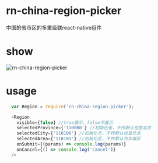 # rn-china-region-picker
中国的省市区的多重级联react-native组件


# show
![rn-china-region-picker](https://raw.githubusercontent.com/hufeng/rn-china-region-picker/master/screencast/region.png)


# usage
```javascript
  var Region = require('rn-china-region-picker');

  <Region
    visible={false} //true展示，false不展示
    selectedProvince={'110000'} //初始化省，不传默认也是北京
    selectedCity={'110100'} //初始化市，不传默认也是北京
    selectedArea={'110101'} //初始化区，不传默认为东城区
    onSubmit={(params) => console.log(params)}
    onCancel={() => console.log('cancel')}
  />
```
